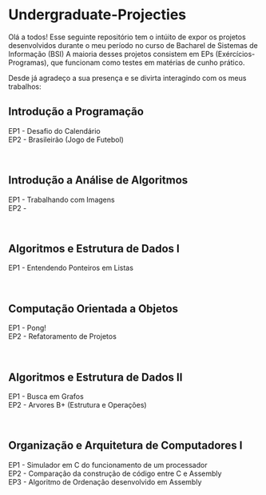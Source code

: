 # Undergraduate-Projecties

Olá a todos!
Esse seguinte repositório tem o intúito de expor os projetos desenvolvidos durante o meu período no curso de Bacharel de Sistemas de Informação (BSI) 
A maioria desses projetos consistem em EPs (Exércícios-Programas), que funcionam como testes em matérias de cunho prático. 

Desde já agradeço a sua presença e se divirta interagindo com os meus trabalhos:

## Introdução a Programação
 EP1 - Desafio do Calendário
<br>
 EP2 - Brasileirão (Jogo de Futebol)

<br>

## Introdução a Análise de Algoritmos
 EP1 - Trabalhando com Imagens
 <br>
 EP2 - 

<br>

## Algoritmos e Estrutura de Dados I
 EP1 - Entendendo Ponteiros em Listas

<br>

## Computação Orientada a Objetos
 EP1 - Pong! 
 <br>
 EP2 - Refatoramento de Projetos

<br>

## Algoritmos e Estrutura de Dados II
 EP1 - Busca em Grafos
 <br>
 EP2 - Arvores B+ (Estrutura e Operações)

<br>

## Organização e Arquitetura de Computadores I
 EP1 -  Simulador em C do funcionamento de um processador
 <br>
 EP2 - Comparação da construção de código entre C e Assembly
<br>
 EP3 - Algoritmo de Ordenação desenvolvido em Assembly
<br>

